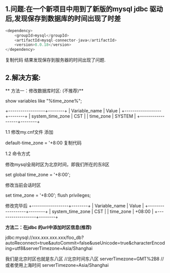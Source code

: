 

## 1.问题:在一个新项目中用到了新版的mysql jdbc 驱动后,发现保存到数据库的时间出现了时差

```java
<dependency>
    <groupId>mysql</groupId>
    <artifactId>mysql-connector-java</artifactId>
    <version>8.0.18</version>
</dependency>
```

复制代码
结果发现保存到服务器的时间出现了问题.

## 2.解决方案:

** 方法一：修改数据库时区: (不推荐)**

show variables like "%time_zone%";

+------------------+--------+
| Variable_name    | Value  |
+------------------+--------+
| system_time_zone | CST    |
| time_zone        | SYSTEM |
+------------------+--------+


1.1 修改my.cnf文件 添加

default-time_zone = '+8:00
复制代码

1.2 命令方式

修改mysql全局时区为北京时间，即我们所在的东8区

set global time_zone = '+8:00';  

修改当前会话时区

set time_zone = '+8:00'; 
flush privileges; 

修改完毕后
+------------------+--------+
| Variable_name    | Value  |
+------------------+--------+
| system_time_zone | CST    |
| time_zone        | +08:00 |
+------------------+--------+

**方法二：在jdbc 的url中添加时区信息(推荐)**

jdbc:mysql://xxx.xxx.xxx.xxx/foo_db?autoReconnect=true&autoCommit=false&useUnicode=true&characterEncoding=utf8&serverTimezone=Asia/Shanghai

我们是北京时区也就是东八区
//北京时间东八区
serverTimezone=GMT%2B8 
//或者使用上海时间
serverTimezone=Asia/Shanghai


